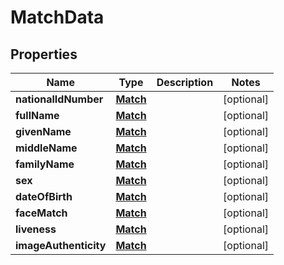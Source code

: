 

# MatchData


## Properties

| Name | Type | Description | Notes |
|------------ | ------------- | ------------- | -------------|
|**nationalIdNumber** | [**Match**](Match.md) |  |  [optional] |
|**fullName** | [**Match**](Match.md) |  |  [optional] |
|**givenName** | [**Match**](Match.md) |  |  [optional] |
|**middleName** | [**Match**](Match.md) |  |  [optional] |
|**familyName** | [**Match**](Match.md) |  |  [optional] |
|**sex** | [**Match**](Match.md) |  |  [optional] |
|**dateOfBirth** | [**Match**](Match.md) |  |  [optional] |
|**faceMatch** | [**Match**](Match.md) |  |  [optional] |
|**liveness** | [**Match**](Match.md) |  |  [optional] |
|**imageAuthenticity** | [**Match**](Match.md) |  |  [optional] |



